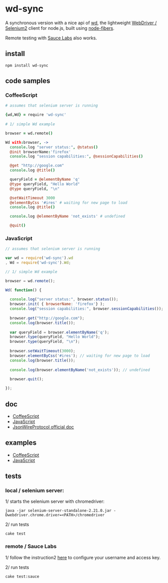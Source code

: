# wd-sync

A synchronous version with a nice api of [wd](http://github.com/admc/wd), 
the lightweight  [WebDriver / Selenium2](http://seleniumhq.org/projects/webdriver/) 
client for node.js, built using  [node-fibers](http://github.com/laverdet/node-fibers).

Remote testing with [Sauce Labs](http://saucelabs.com) also works.

## install

```
npm install wd-sync
```

## code samples

### CoffeeScript

```coffeescript
# assumes that selenium server is running

{wd,Wd} = require 'wd-sync'
  
# 1/ simple Wd example 

browser = wd.remote()

Wd with:browser, ->        
  console.log "server status:", @status()
  @init browserName:'firefox'
  console.log "session capabilities:", @sessionCapabilities()

  @get "http://google.com"
  console.log @title()          

  queryField = @elementByName 'q'
  @type queryField, "Hello World"  
  @type queryField, "\n"

  @setWaitTimeout 3000      
  @elementByCss '#ires' # waiting for new page to load
  console.log @title()

  console.log @elementByName 'not_exists' # undefined

  @quit()  

```        

### JavaScript

```javascript
// assumes that selenium server is running

var wd = require('wd-sync').wd
, Wd = require('wd-sync').Wd;

// 1/ simple Wd example 

browser = wd.remote();

Wd( function() {
  
  console.log("server status:", browser.status());
  browser.init( { browserName: 'firefox'} );
  console.log("session capabilities:", browser.sessionCapabilities());
  
  browser.get("http://google.com");
  console.log(browser.title());
  
  var queryField = browser.elementByName('q');
  browser.type(queryField, "Hello World");
  browser.type(queryField, "\n");
  
  browser.setWaitTimeout(3000);
  browser.elementByCss('#ires'); // waiting for new page to load
  console.log(browser.title());
  
  console.log(browser.elementByName('not_exists')); // undefined
  
  browser.quit();

});

``` 

## doc 

* [CoffeeScript](http://github.com/sebv/node-wd-sync/blob/master/doc/COFFEE-DOC.md)
* [JavaScript](http://github.com/sebv/node-wd-sync/blob/master/doc/JS-DOC.md)
* [JsonWireProtocol official doc](http://code.google.com/p/selenium/wiki/JsonWireProtocol)

## examples

* [CoffeeScript](http://github.com/sebv/node-wd-sync/tree/master/examples/coffee)
* [JavaScript](http://github.com/sebv/node-wd-sync/tree/master/examples/js)


## tests

### local / selenium server: 

1/ starts the selenium server with chromedriver:
```  
java -jar selenium-server-standalone-2.21.0.jar -Dwebdriver.chrome.driver=<PATH>/chromedriver
```

2/ run tests
```
cake test 
```

### remote / Sauce Labs 

1/ follow the instruction2 [here](http://github.com/sebv/node-wd-sync/blob/master/test/sauce/README.md) to
configure your username and access key.
 

2/ run tests
```
cake test:sauce
```

